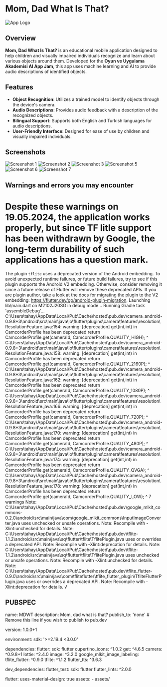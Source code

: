 # Mom, Dad What Is That?

![App Logo](android/app/src/main/res/mipmap-xxxhdpi/ic_launcher.png)

## Overview

**Mom, Dad What Is That?** is an educational mobile application designed to help children and visually impaired individuals recognize and learn about various objects around them. Developed for the **Oyun ve Uygulama Akademisi AI App Jam**, this app uses machine learning and AI to provide audio descriptions of identified objects.

## Features

- **Object Recognition**: Utilizes a trained model to identify objects through the device's camera.
- **Audio Descriptions**: Provides audio feedback with a description of the recognized objects.
- **Bilingual Support**: Supports both English and Turkish languages for audio descriptions.
- **User-Friendly Interface**: Designed for ease of use by children and visually impaired individuals.

## Screenshots
![Screenshot 1](assets/1.jpeg)
![Screenshot 2](assets/2.jpeg)
![Screenshot 3](assets/3.jpeg)
![Screenshot 5](assets/5.jpeg)
![Screenshot 6](assets/6.jpeg)
![Screenshot 7](assets/7.jpeg)

## Warnings and errors you may encounter
#  Despite these warnings on 19.05.2024, the application works properly, but since TF litle support has been withdrawn by Google, the long-term durability of such applications has a question mark.


 The plugin `tflite` uses a deprecated version of the Android embedding.
To avoid unexpected runtime failures, or future build failures, try to see if this plugin supports the Android V2 embedding. Otherwise, consider removing it since a future release of Flutter will remove these deprecated APIs.
If you are plugin author, take a look at the docs for migrating the plugin to the V2 embedding: https://flutter.dev/go/android-plugin-migration.
Launching lib\main.dart on M2102J20SG in debug mode...
Running Gradle task 'assembleDebug'...
C:\Users\tahay\AppData\Local\Pub\Cache\hosted\pub.dev\camera_android-0.9.8+3\android\src\main\java\io\flutter\plugins\camera\features\resolution\ResolutionFeature.java:154: warning: [deprecation] get(int,int) in CamcorderProfile has been deprecated
          return CamcorderProfile.get(cameraId, CamcorderProfile.QUALITY_HIGH);
                                 ^
C:\Users\tahay\AppData\Local\Pub\Cache\hosted\pub.dev\camera_android-0.9.8+3\android\src\main\java\io\flutter\plugins\camera\features\resolution\ResolutionFeature.java:158: warning: [deprecation] get(int,int) in CamcorderProfile has been deprecated
          return CamcorderProfile.get(cameraId, CamcorderProfile.QUALITY_2160P);
                                 ^
C:\Users\tahay\AppData\Local\Pub\Cache\hosted\pub.dev\camera_android-0.9.8+3\android\src\main\java\io\flutter\plugins\camera\features\resolution\ResolutionFeature.java:162: warning: [deprecation] get(int,int) in CamcorderProfile has been deprecated
          return CamcorderProfile.get(cameraId, CamcorderProfile.QUALITY_1080P);
                                 ^
C:\Users\tahay\AppData\Local\Pub\Cache\hosted\pub.dev\camera_android-0.9.8+3\android\src\main\java\io\flutter\plugins\camera\features\resolution\ResolutionFeature.java:166: warning: [deprecation] get(int,int) in CamcorderProfile has been deprecated
          return CamcorderProfile.get(cameraId, CamcorderProfile.QUALITY_720P);
                                 ^
C:\Users\tahay\AppData\Local\Pub\Cache\hosted\pub.dev\camera_android-0.9.8+3\android\src\main\java\io\flutter\plugins\camera\features\resolution\ResolutionFeature.java:170: warning: [deprecation] get(int,int) in CamcorderProfile has been deprecated
          return CamcorderProfile.get(cameraId, CamcorderProfile.QUALITY_480P);
                                 ^
C:\Users\tahay\AppData\Local\Pub\Cache\hosted\pub.dev\camera_android-0.9.8+3\android\src\main\java\io\flutter\plugins\camera\features\resolution\ResolutionFeature.java:174: warning: [deprecation] get(int,int) in CamcorderProfile has been deprecated
          return CamcorderProfile.get(cameraId, CamcorderProfile.QUALITY_QVGA);
                                 ^
C:\Users\tahay\AppData\Local\Pub\Cache\hosted\pub.dev\camera_android-0.9.8+3\android\src\main\java\io\flutter\plugins\camera\features\resolution\ResolutionFeature.java:178: warning: [deprecation] get(int,int) in CamcorderProfile has been deprecated
          return CamcorderProfile.get(cameraId, CamcorderProfile.QUALITY_LOW);
                                 ^
7 warnings
Note: C:\Users\tahay\AppData\Local\Pub\Cache\hosted\pub.dev\google_mlkit_commons-0.2.0\android\src\main\java\com\google_mlkit_commons\InputImageConverter.java uses unchecked or unsafe operations.
Note: Recompile with -Xlint:unchecked for details.
Note: C:\Users\tahay\AppData\Local\Pub\Cache\hosted\pub.dev\tflite-1.1.2\android\src\main\java\sq\flutter\tflite\TflitePlugin.java uses or overrides a deprecated API.
Note: Recompile with -Xlint:deprecation for details.
Note: C:\Users\tahay\AppData\Local\Pub\Cache\hosted\pub.dev\tflite-1.1.2\android\src\main\java\sq\flutter\tflite\TflitePlugin.java uses unchecked or unsafe operations.
Note: Recompile with -Xlint:unchecked for details.
Note: C:\Users\tahay\AppData\Local\Pub\Cache\hosted\pub.dev\tflite_flutter-0.9.0\android\src\main\java\com\tfliteflutter\tflite_flutter_plugin\TfliteFlutterPlugin.java uses or overrides a deprecated API.
Note: Recompile with -Xlint:deprecation for details.
√

## PUBSPEC

name: MDWT
description: Mom, dad what is that?
publish_to: 'none' # Remove this line if you wish to publish to pub.dev

version: 1.0.0+1

environment:
  sdk: '>=2.19.4 <3.0.0'

dependencies:
  flutter:
    sdk: flutter
  cupertino_icons: ^1.0.2
  get: ^4.6.5
  camera: ^0.9.8+1
  lottie: ^2.4.0
  image: ^3.2.0
  google_mlkit_image_labeling:
  tflite_flutter: ^0.9.0
  tflite: ^1.1.2
  flutter_tts: ^3.6.3

dev_dependencies:
  flutter_test:
    sdk: flutter
  flutter_lints: ^2.0.0

flutter:
  uses-material-design: true
  assets:
    - assets/

